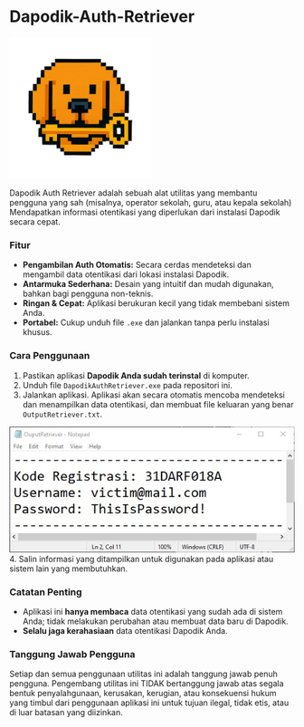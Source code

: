 # Dapodik-Auth-Retriever

<img src="https://github.com/FebraS/Dapodik-Auth-Retriever/blob/main/assets/DapodikAuthRetriever.png" alt="Contoh Gambar 150x100px" width="250" height="250">

Dapodik Auth Retriever adalah sebuah alat utilitas yang membantu pengguna yang sah (misalnya, operator sekolah, guru, atau kepala sekolah) Mendapatkan informasi otentikasi yang diperlukan dari instalasi Dapodik secara cepat.

### Fitur

* **Pengambilan Auth Otomatis:** Secara cerdas mendeteksi dan mengambil data otentikasi dari lokasi instalasi Dapodik.
* **Antarmuka Sederhana:** Desain yang intuitif dan mudah digunakan, bahkan bagi pengguna non-teknis.
* **Ringan & Cepat:** Aplikasi berukuran kecil yang tidak membebani sistem Anda.
* **Portabel:** Cukup unduh file `.exe` dan jalankan tanpa perlu instalasi khusus.

### Cara Penggunaan

1.  Pastikan aplikasi **Dapodik Anda sudah terinstal** di komputer.
2.  Unduh file `DapodikAuthRetriever.exe` pada repositori ini.
3.  Jalankan aplikasi. Aplikasi akan secara otomatis mencoba mendeteksi dan menampilkan data otentikasi, dan membuat file keluaran yang benar `OutputRetriever.txt`.
<img src="https://github.com/FebraS/Dapodik-Auth-Retriever/blob/main/assets/outputfile.jpg" alt="Tampilan File OutputRetriever">
4.  Salin informasi yang ditampilkan untuk digunakan pada aplikasi atau sistem lain yang membutuhkan.

### Catatan Penting

* Aplikasi ini **hanya membaca** data otentikasi yang sudah ada di sistem Anda; tidak melakukan perubahan atau membuat data baru di Dapodik.
* **Selalu jaga kerahasiaan** data otentikasi Dapodik Anda.

### Tanggung Jawab Pengguna
Setiap dan semua penggunaan utilitas ini adalah tanggung jawab penuh pengguna. Pengembang utilitas ini TIDAK bertanggung jawab atas segala bentuk penyalahgunaan, kerusakan, kerugian, atau konsekuensi hukum yang timbul dari penggunaan aplikasi ini untuk tujuan ilegal, tidak etis, atau di luar batasan yang diizinkan.
